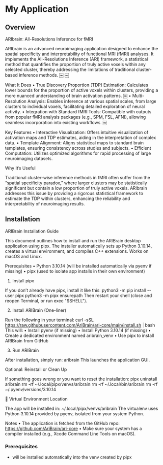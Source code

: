 # My Application

## Overview
ARIbrain: All-Resolutions Inference for fMRI

ARIbrain is an advanced neuroimaging application designed to enhance the spatial specificity and interpretability of functional MRI (fMRI) analyses. It implements the All-Resolutions Inference (ARI) framework, a statistical method that quantifies the proportion of truly active voxels within any selected cluster, thereby addressing the limitations of traditional cluster-based inference methods. ￼ ￼

What It Does
	•	True Discovery Proportion (TDP) Estimation: Calculates lower bounds for the proportion of active voxels within clusters, providing a more nuanced understanding of brain activation patterns. ￼
	•	Multi-Resolution Analysis: Enables inference at various spatial scales, from large clusters to individual voxels, facilitating detailed exploration of neural activity.
	•	Integration with Standard fMRI Tools: Compatible with outputs from popular fMRI analysis packages (e.g., SPM, FSL, AFNI), allowing seamless incorporation into existing workflows. ￼

Key Features
	•	Interactive Visualization: Offers intuitive visualization of activation maps and TDP estimates, aiding in the interpretation of complex data.
	•	Template Alignment: Aligns statistical maps to standard brain templates, ensuring consistency across studies and subjects.
	•	Efficient Computation: Utilizes optimized algorithms for rapid processing of large neuroimaging datasets.

Why It’s Useful

Traditional cluster-wise inference methods in fMRI often suffer from the “spatial specificity paradox,” where larger clusters may be statistically significant but contain a low proportion of truly active voxels. ARIbrain addresses this issue by providing a rigorous statistical framework to estimate the TDP within clusters, enhancing the reliability and interpretability of neuroimaging results.


## Installation

ARIBrain Installation Guide

This document outlines how to install and run the ARIBrain desktop application using pipx. The installer automatically sets up Python 3.10.14, creates a virtual environment, and compiles C++ extensions. Works on macOS and Linux.
 
Prerequisites
•	Python 3.10.14 (will be installed automatically via pyenv if missing)
•	pipx (used to isolate app installs in their own environment)
 
1. Install 
pipx

If you don’t already have pipx, install it like this:
python3 -m pip install --user pipx
python3 -m pipx ensurepath
Then restart your shell (close and reopen Terminal, or run exec "$SHELL").
 
2. Install ARIBrain (One-liner)

Run the following in your terminal:
curl -sSL https://raw.githubusercontent.com/AriBrain/ari-core/main/install.sh | bash
This will:
•	Install pyenv (if missing)
•	Install Python 3.10.14 (if missing)
•	Create a dedicated environment named aribrain_venv
•	Use pipx to install ARIBrain from GitHub
 
3. Run ARIBrain

After installation, simply run:
aribrain
This launches the application GUI.
 
Optional: Reinstall or Clean Up

If something goes wrong or you want to reset the installation:
pipx uninstall aribrain
rm -rf ~/.local/pipx/venvs/aribrain
rm -rf ~/.local/bin/aribrain
rm -rf ~/.pyenv/versions/3.10.14
 
📁 Virtual Environment Location

The app will be installed in:
~/.local/pipx/venvs/aribrain
The virtualenv uses Python 3.10.14 provided by pyenv, isolated from your system Python.
 
Notes
•	The application is fetched from the GitHub repo: https://github.com/AriBrain/ari-core
•	Make sure your system has a compiler installed (e.g., Xcode Command Line Tools on macOS).

### Prerequisites
- will be installed automatically into the venv created by pipx

